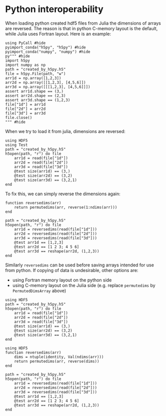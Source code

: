# Python interoperability

When loading python created hdf5 files from Julia the dimensions of arrays are reversed.
The reason is that in python C-memory layout is the default, while Julia uses Fortran layout.
Here is an example:

```@example h5py
using PyCall #hide
pyimport_conda("h5py", "h5py") #hide
pyimport_conda("numpy", "numpy") #hide
py""" #hide
import h5py
import numpy as np
path = "created_by_h5py.h5"
file = h5py.File(path, "w")
arr1d = np.array([1,2,3])
arr2d = np.array([[1,2,3], [4,5,6]])
arr3d = np.array([[[1,2,3], [4,5,6]]])
assert arr1d.shape == (3,)
assert arr2d.shape == (2,3)
assert arr3d.shape == (1,2,3)
file["1d"] = arr1d
file["2d"] = arr2d
file["3d"] = arr3d
file.close()
""" #hide
```

When we try to load it from julia, dimensions are reversed:

```@example h5py
using HDF5
using Test
path = "created_by_h5py.h5"
h5open(path, "r") do file
    arr1d = read(file["1d"])
    arr2d = read(file["2d"])
    arr3d = read(file["3d"])
    @test size(arr1d) == (3,)
    @test size(arr2d) == (3,2)
    @test size(arr3d) == (3,2,1)
end
```

To fix this, we can simply reverse the dimensions again:

```@example h5py
function reversedims(arr)
    return permutedims(arr, reverse(1:ndims(arr)))
end

path = "created_by_h5py.h5"
h5open(path, "r") do file
    arr1d = reversedims(read(file["1d"]))
    arr2d = reversedims(read(file["2d"]))
    arr3d = reversedims(read(file["3d"]))
    @test arr1d == [1,2,3]
    @test arr2d == [1 2 3; 4 5 6]
    @test arr3d == reshape(arr2d, (1,2,3))
end
```

  Similarly `reversedims` can be used before saving arrays intended for use from python.
  If copying of data is undesirable, other options are:
  * using Fortran memory layout on the python side
  * using C-memory layout on the Julia side (e.g. replace `permutedims` by `PermutedDimsArray` above)

```@example h5py
using HDF5
path = "created_by_h5py.h5"
h5open(path, "r") do file
    arr1d = read(file["1d"])
    arr2d = read(file["2d"])
    arr3d = read(file["3d"])
    @test size(arr1d) == (3,)
    @test size(arr2d) == (3,2)
    @test size(arr3d) == (3,2,1)
end

using HDF5
function reversedims(arr)
    dims = ntuple(identity, Val(ndims(arr)))
    return permutedims(arr, reverse(dims))
end

path = "created_by_h5py.h5"
h5open(path, "r") do file
    arr1d = reversedims(read(file["1d"]))
    arr2d = reversedims(read(file["2d"]))
    arr3d = reversedims(read(file["3d"]))
    @test arr1d == [1,2,3]
    @test arr2d == [1 2 3; 4 5 6]
    @test arr3d == reshape(arr2d, (1,2,3))
end
```
